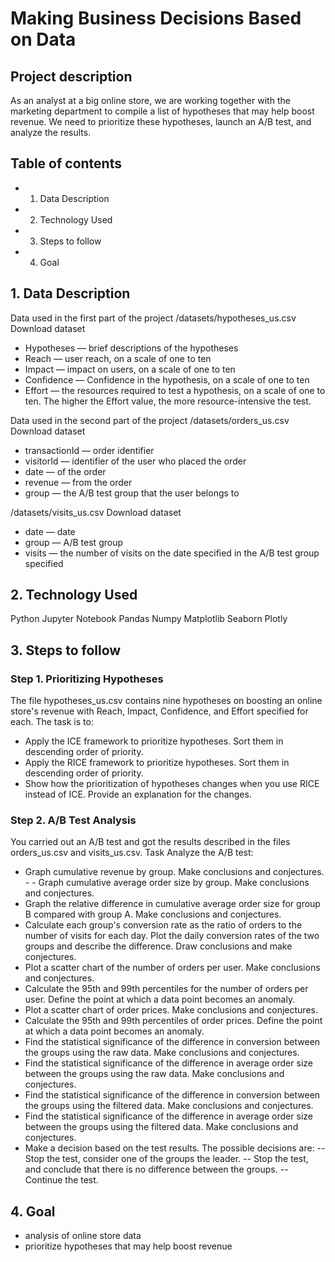 # Making Business Decisions Based on Data
## Project description
As an analyst at a big online store, we are working together with the marketing department to compile a list of hypotheses that may help boost revenue.
We need to prioritize these hypotheses, launch an A/B test, and analyze the results.

## Table of contents
- 1. Data Description
- 2. Technology Used
- 3. Steps to follow
- 4. Goal

## 1. Data Description
Data used in the first part of the project
/datasets/hypotheses_us.csv Download dataset
 - Hypotheses — brief descriptions of the hypotheses
 - Reach — user reach, on a scale of one to ten
 - Impact — impact on users, on a scale of one to ten
 - Confidence — Confidence in the hypothesis, on a scale of one to ten
 - Effort — the resources required to test a hypothesis, on a scale of one to ten. The higher the Effort value, the more resource-intensive the test.

Data used in the second part of the project
/datasets/orders_us.csv Download dataset
 - transactionId — order identifier
 - visitorId — identifier of the user who placed the order
 - date — of the order
 - revenue — from the order
 - group — the A/B test group that the user belongs to
 

/datasets/visits_us.csv Download dataset
 - date — date
 - group — A/B test group
 - visits — the number of visits on the date specified in the A/B test group specified

## 2. Technology Used
Python
Jupyter Notebook
Pandas
Numpy
Matplotlib
Seaborn
Plotly

## 3. Steps to follow
### Step 1. Prioritizing Hypotheses
The file hypotheses_us.csv contains nine hypotheses on boosting an online store's revenue with Reach, Impact, Confidence, and Effort specified for each.
The task is to:
 - Apply the ICE framework to prioritize hypotheses. Sort them in descending order of priority.
 - Apply the RICE framework to prioritize hypotheses. Sort them in descending order of priority.
 - Show how the prioritization of hypotheses changes when you use RICE instead of ICE. Provide an explanation for the changes.
 

### Step 2. A/B Test Analysis
You carried out an A/B test and got the results described in the files orders_us.csv and visits_us.csv.
Task
Analyze the A/B test:
 - Graph cumulative revenue by group. Make conclusions and conjectures. -  - Graph cumulative average order size by group. Make conclusions and conjectures.
 - Graph the relative difference in cumulative average order size for group B compared with group A. Make conclusions and conjectures.
- Calculate each group's conversion rate as the ratio of orders to the number of visits for each day. Plot the daily conversion rates of the two groups and describe the difference. Draw conclusions and make conjectures.
 - Plot a scatter chart of the number of orders per user. Make conclusions and conjectures.
 - Calculate the 95th and 99th percentiles for the number of orders per user. Define the point at which a data point becomes an anomaly.
- Plot a scatter chart of order prices. Make conclusions and conjectures.
- Calculate the 95th and 99th percentiles of order prices. Define the point at which a data point becomes an anomaly.
- Find the statistical significance of the difference in conversion between the groups using the raw data. Make conclusions and conjectures.
- Find the statistical significance of the difference in average order size between the groups using the raw data. Make conclusions and conjectures.
 - Find the statistical significance of the difference in conversion between the groups using the filtered data. Make conclusions and conjectures.
- Find the statistical significance of the difference in average order size between the groups using the filtered data. Make conclusions and conjectures.
 - Make a decision based on the test results. The possible decisions are:
  -- Stop the test, consider one of the groups the leader.
  -- Stop the test, and conclude that there is no difference between the groups.
 -- Continue the test.

## 4. Goal
- analysis of online store data
- prioritize hypotheses that may help boost revenue


